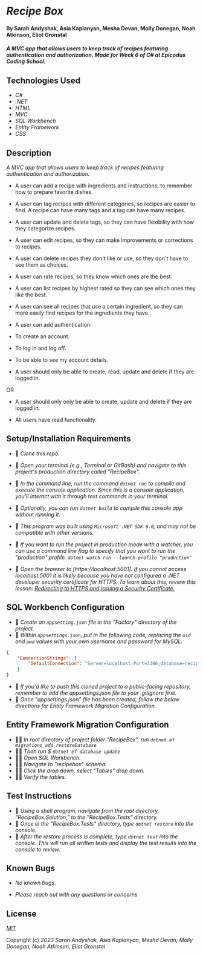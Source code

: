 # _Recipe Box_

#### By Sarah Andyshak, Asia Kaplanyan, Mesha Devan, Molly Donegan, Noah Atkinson, Eliot Gronstal

#### _A MVC app that allows users to keep track of recipes featuring authentication and authorization. Made for Week 6 of C# at Epicodus Coding School._

## Technologies Used

* _C#_
* _.NET_
* _HTML_
* _MVC_
* _SQL Workbench_
* _Entity Framework_
* _CSS_


## Description

_A MVC app that allows users to keep track of recipes featuring authentication and authorization._

* A user can add a recipe with ingredients and instructions, to remember how to prepare favorite dishes.

* A user can tag recipes with different categories, so recipes are easier to find. A recipe can have many tags and a tag can have many recipes.

* A user can update and delete tags, so they can have flexibility with how they categorize recipes.

* A user can edit recipes, so they can make improvements or corrections to recipes.

* A user can delete recipes they don't like or use, so they don't have to see them as choices.

* A user can rate recipes, so they know which ones are the best.

* A user can list recipes by highest rated so they can see which ones they like the best.

* A user can see all recipes that use a certain ingredient, so they can more easily find recipes for the ingredients they have.

* A user can add authentication:

* To create an account.
* To log in and log off.
* To be able to see my account details.

* A user should only be able to create, read, update and delete if they are logged in.

OR

* A user should only only be able to create, update and delete if they are logged in. 

* All users have read functionality.

## Setup/Installation Requirements

* 🔨 _Clone this repo._
* 🔨 _Open your terminal (e.g., Terminal or GitBash) and navigate to this project's production directory called "RecipeBox"._
* 🔨 _In the command line, run the command ``dotnet run`` to compile and execute the console application. Since this is a console application, you'll interact with it through text commands in your terminal._
* 🔨 _Optionally, you can run ``dotnet build`` to compile this console app without running it._
* 🔨 _This program was built using `Microsoft .NET SDK 6.0`, and may not be compatible with other versions._

* 🔨 _If you want to run the project in production mode with a watcher, you can use a command line flag to specify that you want to run the "production" profile. ``dotnet watch run --launch-profile "production"``_
* 🔨 _Open the browser to [https://localhost:5001]. If you cannot access localhost:5001 it is likely because you have not configured a .NET developer security certificate for HTTPS. To learn about this, review this lesson: [Redirecting to HTTPS and Issuing a Security Certificate.](https://www.learnhowtoprogram.com/c-and-net/basic-web-applications/redirecting-to-https-and-issuing-a-security-certificate)_

## SQL Workbench Configuration
* 🔧 _Create an `appsetting.json` file in the "Factory" directory of the project._
* 🔧 _Within `appsettings.json`, put in the following code, replacing the `uid` and `pwd` values with your own username and password for MySQL._ 
```json
{
    "ConnectionStrings": {
        "DefaultConnection": "Server=localhost;Port=3306;database=recipebox;uid=[YOUR-USERNAME-HERE];pwd=[YOUR-PASSWORD-HERE];"
    }
}
```
* 🔧 _If you'd like to push this cloned project to a public-facing repository, remember to add the appsettings.json file to your .gitignore first._
* 🔧 _Once "appsettings.json" file has been created, follow the below directions for Entity Framework Migration Configuration._ 

## Entity Framework Migration Configuration

* 🧑‍🏭 _In root directory of project folder "RecipeBox", run `dotnet ef migrations add restoreDatabase`_
* 🧑‍🏭 _Then run $ `dotnet ef database update`_
* 🧑‍🏭 _Open SQL Workbench._
* 🧑‍🏭 _Navigate to "recipebox" schema._
* 🧑‍🏭 _Click the drop down, select "Tables" drop down._
* 🧑‍🏭 _Verify the tables._

## Test Instructions

* 🔨 _Using a shell program, navigate from the root directory, "RecipeBox.Solution," to the "RecipeBox.Tests" directory._
* 🔨 _Once in the "RecipeBox.Tests" directory, type ``dotnet restore`` into the console._
* 🔨 _After the restore process is complete, type ``dotnet test`` into the console. This will run all written tests and display the test results into the console to review._

## Known Bugs

* _No known bugs._

* _Please reach out with any questions or concerns_

## License

_[MIT](https://opensource.org/license/mit/)_

Copyright (c) _2023_ _Sarah Andyshak, Asia Kaplanyan, Mesha Devan, Molly Donegan, Noah Atkinson, Eliot Gronstal_